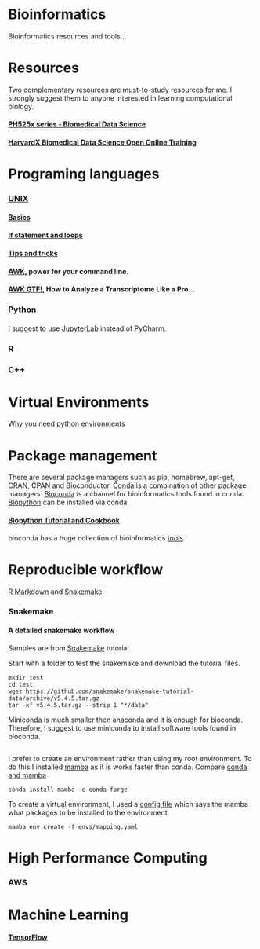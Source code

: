 # Bioinformatics
Bioinformatics resources and tools...

# Resources
Two complementary resources are must-to-study resources for me. I strongly suggest them to anyone interested in learning computational biology. 
#### [PH525x series - Biomedical Data Science](http://genomicsclass.github.io/book/)
#### [HarvardX Biomedical Data Science Open Online Training](http://rafalab.github.io/pages/harvardx.html)

# Programing languages
### [UNIX](https://tldp.org/LDP/Bash-Beginners-Guide/html/index.html)
#### [Basics]()
#### [If statement and loops]()
#### [Tips and tricks]()
#### [AWK](https://klashxx.github.io/awk-power-for-your-cmd), power for your command line.
#### [AWK GTF!](http://reasoniamhere.com/2013/09/16/awk-gtf-how-to-analyze-a-transcriptome-like-a-pro-part-1/), How to Analyze a Transcriptome Like a Pro... 

### Python
#### []() 
I suggest to use [JupyterLab](https://jupyterlab.readthedocs.io/en/stable/index.html) instead of PyCharm.  

### R
[]()

### C++
[]()

# Virtual Environments

[Why you need python environments](https://www.freecodecamp.org/news/why-you-need-python-environments-and-how-to-manage-them-with-conda-85f155f4353c/)

# Package management
There are several package managers such as pip, homebrew, apt-get, CRAN, CPAN and Bioconductor. [Conda](https://bioconda.github.io/tutorials/gcb2020.html#what-exactly-is-conda) is a combination of other package managers. [Bioconda](https://bioconda.github.io/index.html) is a channel for bioinformatics tools found in conda. [Biopython](https://biopython.org/wiki/Packages) can be installed via conda.        
#### [Biopython Tutorial and Cookbook](http://biopython.org/DIST/docs/tutorial/Tutorial.html)

bioconda has a huge collection of bioinformatics [tools](https://anaconda.org/bioconda/repo?sort=_name&sort_order=asc&page=15). 

# Reproducible workflow
[R Markdown](https://rmarkdown.rstudio.com) and [Snakemake](https://snakemake.readthedocs.io/en/stable/)

### Snakemake
#### A detailed snakemake workflow
Samples are from [Snakemake](https://snakemake.readthedocs.io/en/stable/) tutorial. 

Start with a folder to test the snakemake and download the tutorial files.   

```
mkdir test
cd test
wget https://github.com/snakemake/snakemake-tutorial-data/archive/v5.4.5.tar.gz
tar -xf v5.4.5.tar.gz --strip 1 "*/data"
```

Miniconda is much smaller then anaconda and it is enough for bioconda. Therefore, I suggest to use miniconda to install software tools found in bioconda. 
```

```

I prefer to create an environment rather than using my root environment. To do this I installed [mamba](https://mamba-framework.readthedocs.io/en/latest/what_mamba_is.html) as it is works faster than conda. Compare [conda and mamba](https://bioconda.github.io/tutorials/gcb2020.html)

```
conda install mamba -c conda-forge
```

To create a virtual environment, I used a [config file]() which says the mamba what packages to be installed to the environment.    

```
mamba env create -f envs/mapping.yaml 
```




# High Performance Computing
### AWS
### 

# Machine Learning
#### [TensorFlow](https://www.tensorflow.org)
